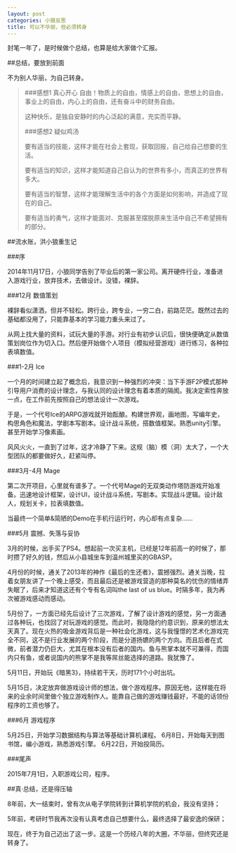 ```yaml
---
layout: post
categories: 小狼反思
title: 可以不华丽，但必须转身
---
```


封笔一年了，是时候做个总结，也算是给大家做个汇报。

##总结，要放到前面

不为别人华丽，为自己转身。

> ###感想1 真心开心
> 自由！物质上的自由，情感上的自由，思想上的自由，事业上的自由，内心上的自由，还有奋斗中的财务自由。
> 
> 这种快乐，是独自安静时的内心泛起的满意，充实而平静。
> 
> ###感想2 疑似鸡汤
> 
> 要有适当的技能，这样才能在社会上套现，获取回报，自己给自己想要的生活。
> 
> 要有适当的知识，这样才能知道自己自认为的世界有多小，而真正的世界有多大。
> 
> 要有适当的智慧，这样才能理解生活中的各个方面是如何影响，并造成了现在的自己。
> 
> 要有适当的勇气，这样才能面对、克服甚至摆脱原来生活中自己不希望拥有的部分。

##流水账，洪小狼重生记

###序

2014年11月17日，小狼同学告别了毕业后的第一家公司。离开硬件行业，准备进入游戏行业，放弃技术，去做设计。没错，裸辞。

###12月 数值策划

裸辞看似潇洒，但并不轻松。跨行业，跨专业，一穷二白，前路茫茫。既然过去的基础都没用了，只能靠基本的学习能力重头来过了。

从网上找大量的资料，试玩大量的手游。对行业有初步认识后，很快便确定从数值策划岗位作为切入口。然后便开始做个人项目（模拟经营游戏）进行练习，各种拉表填数值。

###1-2月 Ice

一个月的时间建立起了概念后，我意识到一种强烈的冲突：当下手游F2P模式那种引导用户消费的设计理念，与我认同的设计理念有着本质的隔阂。我决定索性奔放一点，在工作前先按照自己的想法设计一次游戏。

于是，一个代号Ice的ARPG游戏就开始酝酿。构建世界观，画地图，写编年史，构思角色和魔法，学剧本写剧本。设计战斗系统，搭数值框架。熟悉unity引擎。甚至开始学习像素画。

风风火火，一直到了过年，这才冷静了下来。这规（脑）模（洞）太大了，一个大型团队的都要做好久，赶紧叫停。

###3月-4月 Mage

第二次开项目，心里就有谱多了。一个代号Mage的无双类动作塔防游戏开始准备。迅速地设计框架，设计UI，设计战斗系统，写剧本。实现战斗逻辑。设计敌人，规划关卡，拉表填数值。

当最终一个简单&简陋的Demo在手机行运行时，内心却有点复杂……

###5月 震撼、失落与妥协

3月的时候，出手买了PS4。想起前一次买主机，已经是12年前高一的时候了，那时攒了好久的钱，然后从小县城坐车到温州城里买的GBASP。

4月份的时候，通关了2013年的神作《最后的生还者》，震撼强烈。通关当晚，拉着女朋友讲了一个晚上感受，而且最后还是被游戏营造的那种莫名的忧伤的情绪弄失眠了，后来才知道这还有个专有名词叫the last of us blue。时隔多年，我为再次被游戏感动而感动。

5月份了，一方面已经先后设计了三次游戏，了解了设计游戏的感觉，另一方面通过各种玩，也找回了对玩游戏的感觉。而此时，我隐隐约约意识到，原来的想法太天真了。现在火热的吸金游戏背后是一种社会化游戏，这与我憧憬的艺术化游戏完全不同，这不是行业发展的两个阶段，而是分道扬镳的两个方向。而且后者在式微，前者潜力仍巨大，尤其在根本没有后者的国内。鱼与熊掌本就不可兼得，而国内只有鱼，或者说国内的熊掌不是我等屌丝能选择的道路。我犹豫了。

5月11日，开始玩《暗黑3》，持续若干天，历时171个小时出坑。

5月15日，决定放弃做游戏设计师的想法，做个游戏程序。原因无他，这样能在将来的业余时间里做个独立游戏制作人。能靠自己做的游戏赚钱最好，不能的话领份程序的工资也够了。

###6月 游戏程序

5月25日，开始学习数据结构与算法等基础计算机课程。
6月8日，开始每天到图书馆，编小游戏，熟悉游戏引擎。
6月22日，开始投简历。

###尾声

2015年7月1日，入职游戏公司，程序。

##真·总结，还是得压轴

8年前，大一结束时，曾有次从电子学院转到计算机学院的机会，我没有坚持；

5年前，考研时节我再次没有认真考虑自己想要什么，最终选择了最安逸的保研；

现在，终于为自己迈出了这一步。这是一个历经八年的大圈，不华丽，但终究还是转身了。
